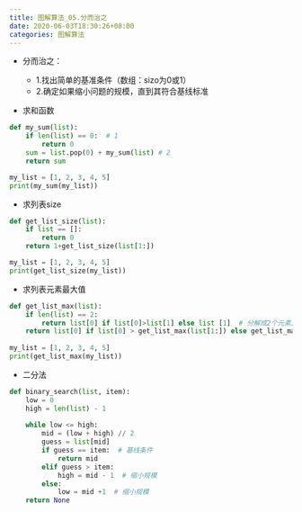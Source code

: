 ```yaml
---
title: 图解算法_05.分而治之
date: 2020-06-03T18:30:26+08:00
categories: 图解算法
---
```


* 分而治之：
    * 1.找出简单的基准条件（数组：sizo为0或1）
    * 2.确定如果缩小问题的规模，直到其符合基线标准

* 求和函数

```python
def my_sum(list):
	if len(list) == 0:  # 1
		return 0
	sum = list.pop(0) + my_sum(list) # 2
	return sum

my_list = [1, 2, 3, 4, 5]
print(my_sum(my_list))
```

* 求列表size

```python
def get_list_size(list):
	if list == []:
		return 0
	return 1+get_list_size(list[1:])

my_list = [1, 2, 3, 4, 5]
print(get_list_size(my_list))
```

* 求列表元素最大值

```python
def get_list_max(list):
	if len(list) == 2:
		return list[0] if list[0]>list[1] else list [1]  # 分解成2个元素比较的规模
	return list[0] if list[0] > get_list_max(list[1:]) else get_list_max(list[1:])
	
my_list = [1, 2, 3, 4, 5]
print(get_list_max(my_list))
```

* 二分法

```python
def binary_search(list, item):
	low = 0
	high = len(list) - 1
	
	while low <= high:
		mid = (low + high) // 2
		guess = list[mid]
		if guess == item:  # 基线条件
			return mid
		elif guess > item:
			high = mid - 1  # 缩小规模
		else:
			low = mid +1  # 缩小规模
	return None
```

